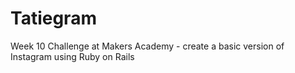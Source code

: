 Tatiegram
=========

Week 10 Challenge at Makers Academy - create a basic version of Instagram using Ruby on Rails


